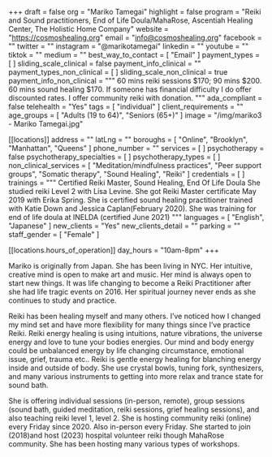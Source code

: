 +++
draft = false
org = "Mariko Tamegai"
highlight = false
program = "Reiki and Sound practitioners, End of Life Doula/MahaRose, Ascentiah Healing Center, The Holistic Home Company"
website = "https://cosmoshealing.org"
email = "info@cosmoshealing.org"
facebook = ""
twitter = ""
instagram = "@marikotamegai"
linkedin = ""
youtube = ""
tiktok = ""
medium = ""
best_way_to_contact = [ "Email" ]
payment_types = [ ]
sliding_scale_clinical = false
payment_info_clinical = ""
payment_types_non_clinical = [ ]
sliding_scale_non_clinical = true
payment_info_non_clinical = """
60 mins reiki sessions $170; 90 mins $200.
60 mins sound healing $170.
If someone has financial difficulty I do offer discounted rates.
I offer community reiki with donation. """
ada_compliant = false
telehealth = "Yes"
tags = [ "individual" ]
client_requirements = ""
age_groups = [ "Adults (19 to 64)", "Seniors (65+)" ]
image = "/img/mariko3 - Mariko Tamegai.jpg"

[[locations]]
address = ""
latLng = ""
boroughs = [ "Online", "Brooklyn", "Manhattan", "Queens" ]
phone_number = ""
services = [ ]
psychotherapy = false
psychotherapy_specialties = [ ]
psychotherapy_types = [ ]
non_clinical_services = [
  "Meditation/mindfulness practices",
  "Peer support groups",
  "Somatic therapy",
  "Sound Healing",
  "Reiki"
]
credentials = [ ]
trainings = """
Certified Reiki Master, Sound Healing, End Of Life Doula 
She studied reiki Level 2 with Lisa Levine.
She got Reiki Master certificate May 2019 with Erika Spring.
She is certified sound healing practitioner trained with Katie Down and Jessica Caplan(February 2020).
She was training for end of life doula at INELDA (certified June 2021) 
"""
languages = [ "English", "Japanese" ]
new_clients = "Yes"
new_clients_detail = ""
parking = ""
staff_gender = [ "Female" ]

  [[locations.hours_of_operation]]
  day_hours = "10am-8pm"
+++


Mariko is originally from Japan.  She has been living in NYC. Her intuitive, creative mind is open to make art and music.  Her mind is always open to start new things.  It was life changing to become a Reiki Practitioner after she had life tragic events on 2016.  Her spiritual journey never ends as she continues to study and practice.

Reiki has been healing myself and many others. I’ve noticed how I changed my mind set and have more flexibility for many things since I’ve practice Reiki.  Reiki energy healing is using intuitions, nature vibrations, the universe energy and love to tune your bodies energies.  Our mind and body energy could be unbalanced energy by life changing circumstance, emotional issue, grief, trauma etc..  Reiki is gentle energy healing for blanching energy inside and outside of body.  She use crystal bowls, tuning fork, synthesizers, and many  various instruments  to getting into more relax and trance state for sound bath.

She is offering individual sessions (in-person, remote), group sessions (sound bath, guided meditation, reiki sessions, grief healing sessions), and also teaching reiki level 1, level 2.  She is hosting community reiki (online) every Friday since 2020.  Also in-person every Friday.  She started to join (2018)and host (2023) hospital volunteer reiki though MahaRose community.  She has been hosting many various types of workshops.
